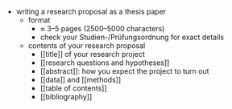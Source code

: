 - writing a research proposal as a thesis paper
	- format
		- $\approx$ 3–5 pages (2500–5000 characters)
		- check your Studien-/Prüfungsordnung for exact details
	- contents of your research proposal
		- [[title]] of your research project
		- [[research questions and hypotheses]]
		- [[abstract]]: how you expect the project to turn out
		- [[data]] and [[methods]]
		- [[table of contents]]
		- [[bibliography]]